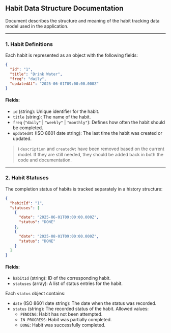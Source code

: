 ## Habit Data Structure Documentation

Document describes the structure and meaning of the habit tracking data model used in the application.

---

### 1. Habit Definitions

Each habit is represented as an object with the following fields:

```json
{
  "id": "1",
  "title": "Drink Water",
  "freq": "daily",
  "updatedAt": "2025-06-01T09:00:00.000Z"
}
```

#### Fields:

- `id` (string): Unique identifier for the habit.
- `title` (string): The name of the habit.
- `freq` (`"daily"` | `"weekly"` | `"monthly"`): Defines how often the habit should be completed.
- `updatedAt` (ISO 8601 date string): The last time the habit was created or updated.

> ℹ️ `description` and `createdAt` have been removed based on the current model. If they are still needed, they should be added back in both the code and documentation.

---

### 2. Habit Statuses

The completion status of habits is tracked separately in a history structure:

```json
{
  "habitId": "1",
  "statuses": [
    {
      "date": "2025-06-01T09:00:00.000Z",
      "status": "DONE"
    },
    {
      "date": "2025-08-01T09:00:00.000Z",
      "status": "DONE"
    }
  ]
}
```

#### Fields:

- `habitId` (string): ID of the corresponding habit.
- `statuses` (array): A list of status entries for the habit.

Each `status` object contains:

- `date` (ISO 8601 date string): The date when the status was recorded.
- `status` (string): The recorded status of the habit. Allowed values:
  - `PENDING`: Habit has not been attempted.
  - `IN_PROGRESS`: Habit was partially completed.
  - `DONE`: Habit was successfully completed.
